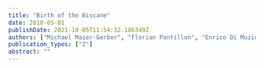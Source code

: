 ```yaml
---
title: "Birth of the Biscane"
date: 2018-05-01
publishDate: 2021-10-05T11:54:32.106349Z
authors: ["Michael Maier-Gerber", "Florian Pantillon", "Enrico Di Muzio", "Michael Riemer", "Andreas H. Fink", "Peter Knippertz"]
publication_types: ["2"]
abstract: ""
---
```


